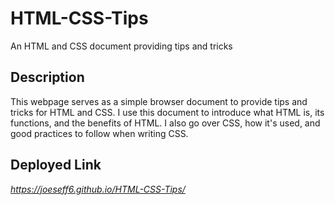 # HTML-CSS-Tips
An HTML and CSS document providing tips and tricks

## Description
This webpage serves as a simple browser document to provide tips and tricks for HTML and CSS.
I use this document to introduce what HTML is, its functions, and the benefits of HTML. I also
go over CSS, how it's used, and good practices to follow when writing CSS.

## Deployed Link

_https://joeseff6.github.io/HTML-CSS-Tips/_